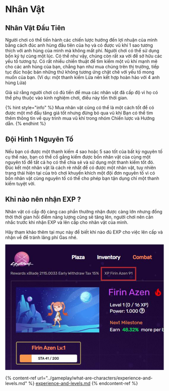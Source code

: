 # Nhân Vật

## Nhân Vật Đầu Tiên

Người chơi có thể tiến hành các chiến lược hướng đến lợi nhuận của mình bằng cách đúc anh hùng đầu tiên của họ và có được vũ khí 1 sao tương thích với anh hùng của mình mà không mất phí. Người chơi có thể sử dụng bốn ký tự cùng một lúc. Có thể như vậy, chúng còn rất xa vời để sở hữu các yếu tố tương tự. Có rất nhiều chiến thuật để tìm kiếm một vũ khí mạnh mẽ cho các anh hùng của bạn, chẳng hạn như mua chúng trên thị trường, tiếp tục đúc hoặc bán những thứ không tương ứng chặt chẽ với yếu tố mong muốn của bạn. (Ví dụ: một thanh kiếm Lửa nên kết hợp hoàn hảo với 4 anh hùng Lửa)

Giả sử rằng người chơi có đủ tiền để mua các nhân vật đã cấp độ vì họ có thể phụ thuộc vào kinh nghiệm chơi, điều này tốn thời gian.

{% hint style="info" %}
Mua nhân vật cũng có thể là một cách tốt để có được một mở đầu tăng giá tốt nhưng đừng bỏ qua vũ khí Bạn có thể tìm thêm thông tin về quy trình mua vũ khí trong nhóm Chiến lược và Hướng dẫn.
{% endhint %}

## Đội Hình 1 Nguyên Tố

Nếu bạn có được một thanh kiếm 4 sao hoặc 5 sao tốt của bất kỳ nguyên tố cụ thể nào, bạn có thể cố gắng kiếm được bốn nhân vật của cùng một nguyên tố để tất cả họ có thể chia sẻ và sử dụng một thanh kiếm tốt đó. Đúc kết một nhân vật là cách rẻ nhất để có được một nhân vật, tuy nhiên trạng thái hiện tại của trò chơi khuyến khích một đội đơn nguyên tố vì có bốn nhân vật cùng nguyên tố có thể cho phép bạn tận dụng chỉ một thanh kiếm tuyệt vời.

## Khi nào nên nhận EXP ?

Nhân vật có cấp độ càng cao phần thưởng nhận được càng lớn nhưng đồng thời thời gian hồi điểm năng lượng cũng sẽ tăng lên, người chơi nên cân nhắc trước khi nhận EXP và lên cấp cho nhân vật của mình.

Hãy tham khảo thêm tại mục này để biết khi nào đủ EXP cho việc lên cấp và nhận về để tránh lãng phí Gas nhé.

![](../.gitbook/assets/6.jpg)

{% content-ref url="../gameplay/what-are-characters/experience-and-levels.md" %}
[experience-and-levels.md](../gameplay/what-are-characters/experience-and-levels.md)
{% endcontent-ref %}

